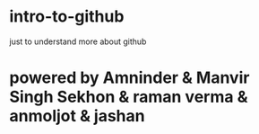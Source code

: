 # intro-to-github
just to understand more about github
#
# powered by Amninder & Manvir Singh Sekhon & raman verma & anmoljot & jashan
